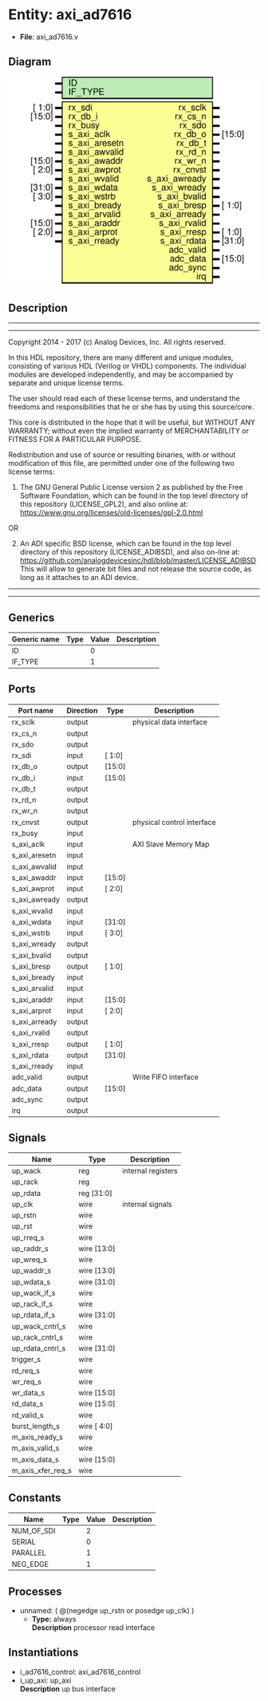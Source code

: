 # Entity: axi_ad7616

- **File**: axi_ad7616.v
## Diagram

![Diagram](axi_ad7616.svg "Diagram")
## Description

 ***************************************************************************
 ***************************************************************************
 Copyright 2014 - 2017 (c) Analog Devices, Inc. All rights reserved.

 In this HDL repository, there are many different and unique modules, consisting
 of various HDL (Verilog or VHDL) components. The individual modules are
 developed independently, and may be accompanied by separate and unique license
 terms.

 The user should read each of these license terms, and understand the
 freedoms and responsibilities that he or she has by using this source/core.

 This core is distributed in the hope that it will be useful, but WITHOUT ANY
 WARRANTY; without even the implied warranty of MERCHANTABILITY or FITNESS FOR
 A PARTICULAR PURPOSE.

 Redistribution and use of source or resulting binaries, with or without modification
 of this file, are permitted under one of the following two license terms:

   1. The GNU General Public License version 2 as published by the
      Free Software Foundation, which can be found in the top level directory
      of this repository (LICENSE_GPL2), and also online at:
      <https://www.gnu.org/licenses/old-licenses/gpl-2.0.html>

 OR

   2. An ADI specific BSD license, which can be found in the top level directory
      of this repository (LICENSE_ADIBSD), and also on-line at:
      https://github.com/analogdevicesinc/hdl/blob/master/LICENSE_ADIBSD
      This will allow to generate bit files and not release the source code,
      as long as it attaches to an ADI device.

 ***************************************************************************
 ***************************************************************************

## Generics

| Generic name | Type | Value | Description |
| ------------ | ---- | ----- | ----------- |
| ID           |      | 0     |             |
| IF_TYPE      |      | 1     |             |
## Ports

| Port name     | Direction | Type   | Description                 |
| ------------- | --------- | ------ | --------------------------- |
| rx_sclk       | output    |        |  physical data interface    |
| rx_cs_n       | output    |        |                             |
| rx_sdo        | output    |        |                             |
| rx_sdi        | input     | [ 1:0] |                             |
| rx_db_o       | output    | [15:0] |                             |
| rx_db_i       | input     | [15:0] |                             |
| rx_db_t       | output    |        |                             |
| rx_rd_n       | output    |        |                             |
| rx_wr_n       | output    |        |                             |
| rx_cnvst      | output    |        |  physical control interface |
| rx_busy       | input     |        |                             |
| s_axi_aclk    | input     |        |  AXI Slave Memory Map       |
| s_axi_aresetn | input     |        |                             |
| s_axi_awvalid | input     |        |                             |
| s_axi_awaddr  | input     | [15:0] |                             |
| s_axi_awprot  | input     | [ 2:0] |                             |
| s_axi_awready | output    |        |                             |
| s_axi_wvalid  | input     |        |                             |
| s_axi_wdata   | input     | [31:0] |                             |
| s_axi_wstrb   | input     | [ 3:0] |                             |
| s_axi_wready  | output    |        |                             |
| s_axi_bvalid  | output    |        |                             |
| s_axi_bresp   | output    | [ 1:0] |                             |
| s_axi_bready  | input     |        |                             |
| s_axi_arvalid | input     |        |                             |
| s_axi_araddr  | input     | [15:0] |                             |
| s_axi_arprot  | input     | [ 2:0] |                             |
| s_axi_arready | output    |        |                             |
| s_axi_rvalid  | output    |        |                             |
| s_axi_rresp   | output    | [ 1:0] |                             |
| s_axi_rdata   | output    | [31:0] |                             |
| s_axi_rready  | input     |        |                             |
| adc_valid     | output    |        |  Write FIFO interface       |
| adc_data      | output    | [15:0] |                             |
| adc_sync      | output    |        |                             |
| irq           | output    |        |                             |
## Signals

| Name              | Type           | Description          |
| ----------------- | -------------- | -------------------- |
| up_wack           | reg            |  internal registers  |
| up_rack           | reg            |                      |
| up_rdata          | reg     [31:0] |                      |
| up_clk            | wire           |  internal signals    |
| up_rstn           | wire           |                      |
| up_rst            | wire           |                      |
| up_rreq_s         | wire           |                      |
| up_raddr_s        | wire [13:0]    |                      |
| up_wreq_s         | wire           |                      |
| up_waddr_s        | wire [13:0]    |                      |
| up_wdata_s        | wire [31:0]    |                      |
| up_wack_if_s      | wire           |                      |
| up_rack_if_s      | wire           |                      |
| up_rdata_if_s     | wire [31:0]    |                      |
| up_wack_cntrl_s   | wire           |                      |
| up_rack_cntrl_s   | wire           |                      |
| up_rdata_cntrl_s  | wire [31:0]    |                      |
| trigger_s         | wire           |                      |
| rd_req_s          | wire           |                      |
| wr_req_s          | wire           |                      |
| wr_data_s         | wire [15:0]    |                      |
| rd_data_s         | wire [15:0]    |                      |
| rd_valid_s        | wire           |                      |
| burst_length_s    | wire [ 4:0]    |                      |
| m_axis_ready_s    | wire           |                      |
| m_axis_valid_s    | wire           |                      |
| m_axis_data_s     | wire [15:0]    |                      |
| m_axis_xfer_req_s | wire           |                      |
## Constants

| Name       | Type | Value | Description |
| ---------- | ---- | ----- | ----------- |
| NUM_OF_SDI |      | 2     |             |
| SERIAL     |      | 0     |             |
| PARALLEL   |      | 1     |             |
| NEG_EDGE   |      | 1     |             |
## Processes
- unnamed: ( @(negedge up_rstn or posedge up_clk) )
  - **Type:** always
</br>**Description**
 processor read interface 
## Instantiations

- i_ad7616_control: axi_ad7616_control
- i_up_axi: up_axi
</br>**Description**
 up bus interface

